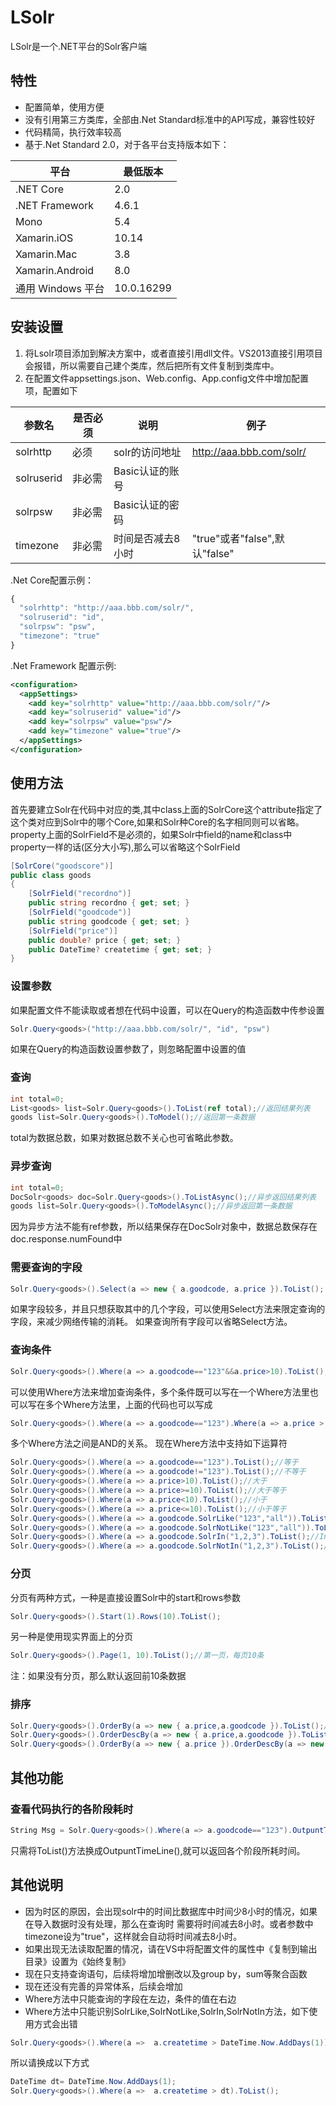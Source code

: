 # LSolr
LSolr是一个.NET平台的Solr客户端
## 特性
* 配置简单，使用方便
* 没有引用第三方类库，全部由.Net Standard标准中的API写成，兼容性较好
* 代码精简，执行效率较高
* 基于.Net Standard 2.0，对于各平台支持版本如下：

平台  | 最低版本
------------- | -------------  
.NET Core  | 2.0
.NET Framework  | 4.6.1 
Mono|5.4
Xamarin.iOS|10.14
Xamarin.Mac|3.8
Xamarin.Android|8.0
通用 Windows 平台|10.0.16299

## 安装设置
1. 将Lsolr项目添加到解决方案中，或者直接引用dll文件。VS2013直接引用项目会报错，所以需要自己建个类库，然后把所有文件复制到类库中。
2. 在配置文件appsettings.json、Web.config、App.config文件中增加配置项，配置如下

参数名  | 是否必须|说明|例子
------------- | -------------| -------------| -------------
solrhttp|必须|solr的访问地址|http://aaa.bbb.com/solr/
solruserid|非必需|Basic认证的账号|
solrpsw|非必需|Basic认证的密码|
timezone|非必需|时间是否减去8小时|"true"或者"false",默认"false"

.Net Core配置示例：
```javascript
{
  "solrhttp": "http://aaa.bbb.com/solr/",
  "solruserid": "id",
  "solrpsw": "psw",
  "timezone": "true"
}
```
.Net Framework 配置示例:
```xml
<configuration>
  <appSettings>
    <add key="solrhttp" value="http://aaa.bbb.com/solr/"/>
    <add key="solruserid" value="id"/>
    <add key="solrpsw" value="psw"/>
    <add key="timezone" value="true"/>
  </appSettings>
</configuration>
```
## 使用方法
首先要建立Solr在代码中对应的类,其中class上面的SolrCore这个attribute指定了这个类对应到Solr中的哪个Core,如果和Solr种Core的名字相同则可以省略。
property上面的SolrField不是必须的，如果Solr中field的name和class中property一样的话(区分大小写),那么可以省略这个SolrField

```c#
[SolrCore("goodscore")]
public class goods
{
    [SolrField("recordno")]
    public string recordno { get; set; }
    [SolrField("goodcode")]
    public string goodcode { get; set; }
    [SolrField("price")]
    public double? price { get; set; }
	public DateTime? createtime { get; set; }
}
```
### 设置参数
如果配置文件不能读取或者想在代码中设置，可以在Query的构造函数中传参设置
```c#
Solr.Query<goods>("http://aaa.bbb.com/solr/", "id", "psw")
```
如果在Query的构造函数设置参数了，则忽略配置中设置的值
### 查询
```c#
int total=0;
List<goods> list=Solr.Query<goods>().ToList(ref total);//返回结果列表
goods list=Solr.Query<goods>().ToModel();//返回第一条数据
```
total为数据总数，如果对数据总数不关心也可省略此参数。
### 异步查询
```c#
int total=0;
DocSolr<goods> doc=Solr.Query<goods>().ToListAsync();//异步返回结果列表
goods list=Solr.Query<goods>().ToModelAsync();//异步返回第一条数据
```
因为异步方法不能有ref参数，所以结果保存在DocSolr对象中，数据总数保存在doc.response.numFound中
### 需要查询的字段
```c#
Solr.Query<goods>().Select(a => new { a.goodcode, a.price }).ToList();
```
如果字段较多，并且只想获取其中的几个字段，可以使用Select方法来限定查询的字段，来减少网络传输的消耗。
如果查询所有字段可以省略Select方法。
### 查询条件
```c#
Solr.Query<goods>().Where(a => a.goodcode=="123"&&a.price>10).ToList();
```
可以使用Where方法来增加查询条件，多个条件既可以写在一个Where方法里也可以写在多个Where方法里，上面的代码也可以写成
```c#
Solr.Query<goods>().Where(a => a.goodcode=="123").Where(a => a.price > 10).ToList();
```
多个Where方法之间是AND的关系。
现在Where方法中支持如下运算符
```c#
Solr.Query<goods>().Where(a => a.goodcode=="123").ToList();//等于
Solr.Query<goods>().Where(a => a.goodcode!="123").ToList();//不等于
Solr.Query<goods>().Where(a => a.price>10).ToList();//大于
Solr.Query<goods>().Where(a => a.price>=10).ToList();//大于等于
Solr.Query<goods>().Where(a => a.price<10).ToList();//小于
Solr.Query<goods>().Where(a => a.price<=10).ToList();//小于等于
Solr.Query<goods>().Where(a => a.goodcode.SolrLike("123","all")).ToList();//Like查询,第二个参数为all,left,right,对应哪侧模糊查询
Solr.Query<goods>().Where(a => a.goodcode.SolrNotLike("123","all")).ToList();//NotLike查询,第二个参数为all,left,right,对应哪侧模糊查询
Solr.Query<goods>().Where(a => a.goodcode.SolrIn("1,2,3").ToList();//In查询,多个值用逗号分隔
Solr.Query<goods>().Where(a => a.goodcode.SolrNotIn("1,2,3").ToList();//NotIn查询,多个值用逗号分隔
```
### 分页
分页有两种方式，一种是直接设置Solr中的start和rows参数
```c#
Solr.Query<goods>().Start(1).Rows(10).ToList();
```
另一种是使用现实界面上的分页
```c#
Solr.Query<goods>().Page(1, 10).ToList();//第一页，每页10条
```
注：如果没有分页，那么默认返回前10条数据
### 排序
```c#
Solr.Query<goods>().OrderBy(a => new { a.price,a.goodcode }).ToList();//正序排序，支持多个字段
Solr.Query<goods>().OrderDescBy(a => new { a.price,a.goodcode }).ToList();//倒叙排序，支持多个字段
Solr.Query<goods>().OrderBy(a => new { a.price }).OrderDescBy(a => new { a.goodcode }).ToList();//混合排序
```
## 其他功能
### 查看代码执行的各阶段耗时
```c#
String Msg = Solr.Query<goods>().Where(a => a.goodcode=="123").OutpuntTimeLine();
```
只需将ToList()方法换成OutpuntTimeLine(),就可以返回各个阶段所耗时间。
## 其他说明
* 因为时区的原因，会出现solr中的时间比数据库中时间少8小时的情况，如果在导入数据时没有处理，那么在查询时
需要将时间减去8小时。或者参数中timezone设为"true"，这样就会自动将时间减去8小时。
* 如果出现无法读取配置的情况，请在VS中将配置文件的属性中《复制到输出目录》设置为《始终复制》
* 现在只支持查询语句，后续将增加增删改以及group by，sum等聚合函数
* 现在还没有完善的异常体系，后续会增加
* Where方法中只能查询的字段在左边，条件的值在右边
* Where方法中只能识别SolrLike,SolrNotLike,SolrIn,SolrNotIn方法，如下使用方式会出错
```c#
Solr.Query<goods>().Where(a =>  a.createtime > DateTime.Now.AddDays(1)).ToList();
```
所以请换成以下方式
```c#
DateTime dt= DateTime.Now.AddDays(1);
Solr.Query<goods>().Where(a =>  a.createtime > dt).ToList();
```